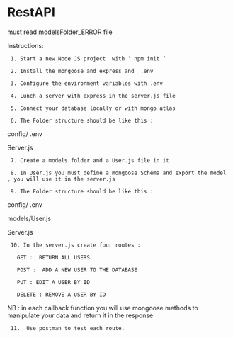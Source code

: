 # RestAPI
 must read modelsFolder_ERROR file 

 
Instructions:


     1. Start a new Node JS project  with ‘ npm init ‘

     2. Install the mongoose and express and  .env
     
     3. Configure the environment variables with .env
     
     4. Lunch a server with express in the server.js file
     
     5. Connect your database locally or with mongo atlas
     
     6. The Folder structure should be like this :
     
config/ .env 

Server.js

     7. Create a models folder and a User.js file in it 

     8. In User.js you must define a mongoose Schema and export the model , you will use it in the server.js

     9. The Folder structure should be like this : 

config/ .env 

models/User.js

Server.js

     10. In the server.js create four routes : 

       GET :  RETURN ALL USERS 

       POST :  ADD A NEW USER TO THE DATABASE 

       PUT : EDIT A USER BY ID 

       DELETE : REMOVE A USER BY ID 

NB : in each callback function you will use mongoose methods to manipulate your data and return it in the response 

     11.  Use postman to test each route.
